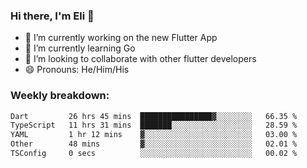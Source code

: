 ### Hi there, I'm Eli 👋
- 🔭 I’m currently working on the new Flutter App
- 🌱 I’m currently learning Go
- 🦄 I’m looking to collaborate with other flutter developers
- 😄 Pronouns: He/Him/His

### Weekly breakdown:
<!--START_SECTION:waka-->

```txt
Dart         26 hrs 45 mins  ████████████████▓░░░░░░░░   66.35 %
TypeScript   11 hrs 31 mins  ███████░░░░░░░░░░░░░░░░░░   28.59 %
YAML         1 hr 12 mins    ▓░░░░░░░░░░░░░░░░░░░░░░░░   03.00 %
Other        48 mins         ▓░░░░░░░░░░░░░░░░░░░░░░░░   02.01 %
TSConfig     0 secs          ░░░░░░░░░░░░░░░░░░░░░░░░░   00.02 %
```

<!--END_SECTION:waka-->

